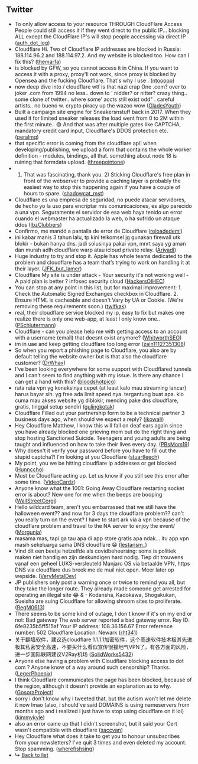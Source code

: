 ## Twitter

- To only allow access to your resource THROUGH CloudFlare Access People could still access it if they went direct to the public IP... blocking ALL except the CloudFlare IP's will stop people accessing via direct IP ([auth_dot_log](https://twitter.com/auth_dot_log/status/1517865689998143493))
- Cloudflare Hi. Two of Cloudflare IP addresses are blocked in Russia: 188.114.96.2 and 188.114.97.2. And my website is blocked too. How can I fix this? ([themarfa](https://twitter.com/themarfa/status/1517820136257949696))
- is blocked by GFW, so you cannot access it in China. If you want to access it with a proxy, proxy'll not work, since proxy is blocked by Opensea and the fucking Cloudflare. That's why I use . ([ntoooop](https://twitter.com/ntoooop/status/1517763246354169856))
- now deep dive into / cloudflare wtf is that nazi crap One .com? over to joker .com from 1994 no less.. down to ' nidder? or nitter? crazy thing.. some clone of twitter.. where some' accts still exist odd" . careful artists.. no bueno w. crypto piracy up the wazoo wow ([GladesYouth](https://twitter.com/GladesYouth/status/1517652356237770752))
- Built a campaign site engine for Sneakersnstuff back in 2017. When they used it for limited sneaker releases the load went from 0 to 2M within the first minute.. 😅 And that was after multiple gates like CAPTCHA, mandatory credit card input, Cloudflare's DDOS protection etc. ([peralmq](https://twitter.com/peralmq/status/1517540276855836672))
- that specific error is coming from the cloudflare api! when developing/publishing, we upload a form that contains the whole worker definition - modules, bindings, all that. something about node 18 is ruining that formdata upload. ([threepointone](https://twitter.com/threepointone/status/1517542751549726720))
- 1) That was fascinating, thank you. 2) Sticking Cloudflare's free plan in front of the webserver to provide a caching layer is probably the easiest way to stop this happening again if you have a couple of hours to spare. ([shadowcat_mst](https://twitter.com/shadowcat_mst/status/1517593871273889801))
- Cloudflare es una empresa de seguridad, no puede atacar servidores, de hecho yo la uso para encriptar mis comunicaciones, es algo parecido a una vpn. Seguramente el servidor de esa web haya tenido un error cuando el webmaster ha actualizado la web, o ha sufrido un ataque ddos ([IbzClubbers](https://twitter.com/IbzClubbers/status/1517514850200657926))
- Confirmo, me mandó a pantalla de error de Cloudflare ([reloadedemi](https://twitter.com/reloadedemi/status/1517504771565010945))
- ini kabar manis 3 tahun lalu, tp kini telkomsel jg gunakan firewall utk blokir - bukan hanya dns. jadi solusinya pakai vpn, mnrt saya yg aman dan murah adlh cloudflare warp atau icloud private relay. ([Ariyadi](https://twitter.com/Ariyadi/status/1517413844737740802))
- Huge industry to try and stop it. Apple has whole teams dedicated to the problem and cloudflare has a team that’s trying to work on handling it at their layer. ([JFK_but_lamer](https://twitter.com/JFK_but_lamer/status/1517255714930102273))
- Cloudflare My site is under attack - Your security it's not working well - A paid plan is better ? infosec security cloud ([HackersOIHEC](https://twitter.com/HackersOIHEC/status/1517183000097828865))
- You can stop at any point in this list, but for maximal improvement: 1. Check the Automatic Signed Exchanges checkbox in Cloudflare. 2. Ensure HTML is cacheable and doesn't Vary by UA or Cookie. (We're removing these requirements soon.) ([twifkak](https://twitter.com/twifkak/status/1517223823875006464))
- real, their cloudflare service blocked my ip, easy to fix but makes one realize there is only one web-app, at least I only know one.. ([PSchlutermann](https://twitter.com/PSchlutermann/status/1517167628220993536))
- Cloudflare - can you please help me with getting access to an account with a username (email) that doesnt exist anymore? ([WhitworthSEO](https://twitter.com/WhitworthSEO/status/1517155515129733124))
- im in uae and keep getting cloudflare too long error ([zain11127351308](https://twitter.com/zain11127351308/status/1517117239983591427))
- So when you report a phishing page to Cloudflare, you also are by default telling the website owner but is that also the cloudflare customer? ([DrWhax](https://twitter.com/DrWhax/status/1517141108244897793))
- I've been looking everywhere for some support with Cloudflared tunnels and I can't seem to find anything with my issue. Is there any chance I can get a hand with this? ([bloodshotpico](https://twitter.com/bloodshotpico/status/1517157288523354112))
- rata rata vpn yg koneksinya cepet (at least kalo mau streaming lancar) harus bayar sih. yg free ada limit speed nya. tergantung buat apa. klo cuma mau akses website yg diblokir, mending pake dns cloudflare, gratis, tinggal setup sendiri ([gulingkotak](https://twitter.com/gulingkotak/status/1517147011921096706))
- Cloudflare Filled out your partnership form to be a technical partner 3 business days ago, when should we expect a reply? ([jkowall](https://twitter.com/jkowall/status/1517166583533219840))
- Hey Cloudflare Matthew, I know this will fall on deaf ears again since you have already blocked one grieving mom but do the right thing and stop hosting Sanctioned Suicide. Teenagers and young adults are being taught and influenced on how to take their lives every day. ([PBsMom19](https://twitter.com/PBsMom19/status/1517159936236605441))
- Why doesn't it verify your password before you have to fill out the stupid captcha?! I'm looking at you Cloudflare ([stuartleech](https://twitter.com/stuartleech/status/1517172941758283776))
- My point, you we be hitting cloudflare ip addresses or get blocked ([Hunnccho](https://twitter.com/Hunnccho/status/1517094819033722881))
- Must be Cloudflare acting up. Let us know if you still see this error after some time. ([VideoCardz](https://twitter.com/VideoCardz/status/1517051119779954688))
- Anyone know what the 1001: Going Away Cloudflare restarting socket error is about? New one for me when the beeps are booping ([WallStreetCorgi](https://twitter.com/WallStreetCorgi/status/1516985848524247040))
- Hello wildcard team, aren't you embarrassed that we still have the halloween event?? and now for 3 days the cloudflare problem?? can't you really turn on the event? I have to start ark via a vpn because of the cloudflare problem and travel to the NA server to enjoy the event/ ([Morgunja](https://twitter.com/Morgunja/status/1516946384259362819))
- masama mas, tapi ga tau apa di app store gratis apa ndak... itu app vpn masih sekeluarga sama DNS cloudflare 😁 ([lestarism_](https://twitter.com/lestarism_/status/1516885761194627072))
- Vind dit een beetje hetzelfde als covidbeheersing: soms is politiek maken niet handig en zijn deskundigen hard nodig. Tiep dit trouwens vanaf een geheel LUKS-versleuteld Manjaro OS via betaalde VPN, https DNS via cloudflare dus breek me de muil niet open. Meer later op wepside. ([VeryMetalDev](https://twitter.com/VeryMetalDev/status/1516794156458332163))
- JP publishers only post a warning once or twice to remind you all, but they take the longer route. They already made someone get arrested for operating an illegal site 😂 & - Kodansha, Kadokawa, Shogakukan, Sueisha are suing Cloudflare for allowing shroom sites to proliferate. ([RegM0613](https://twitter.com/RegM0613/status/1516805544665051142))
- There seems to be some kind of outage, I don't know if it's on my end or not: Bad gateway The web server reported a bad gateway error. Ray ID: 6fe8235b5ff515af Your IP address: 108.36.156.67 Error reference number: 502 Cloudflare Location: Newark ([rht341](https://twitter.com/rht341/status/1516503485705076736))
- 关于翻墙软件，建议选cloudflare 1.1.1.1加密软件，这个高速软件技术极其先进 极其私密安全高速，不要买什么看似宣传很接地气VPN了，有各方面的风险，进一步国际联网建议V2Ray机场 ([SolidWorks5432](https://twitter.com/SolidWorks5432/status/1516418424007757831))
- Anyone else having a problem with Cloudflare blocking access to dot com ? Anyone know of a way around such censorship? Thanks. ([LegerPhoenix](https://twitter.com/LegerPhoenix/status/1516583044274130951))
- I think Cloudflare communicates the page has been blocked, because of the region, although it doesn't provide an explanation as to why. ([GosoraProject](https://twitter.com/GosoraProject/status/1516543204799131648))
- sorry i don't know why i tweeted that, but the autism won't let me delete it now lmao (also, i should've said DOMAINS is using nameservers from months ago and i realized i just have to stop using cloudflare on it lol) ([kimmykyle](https://twitter.com/kimmykyle/status/1516466604028084230))
- also an error came up that I didn't screenshot, but it said your Cert wasn't compatible with cloudflare ([saccvan](https://twitter.com/saccvan/status/1516636530265231361))
- Hey Cloudflare what does it take to get you to honour unsubscribes from your newsletters? I've quit 3 times and even deleted my account. Stop spamming. ([wherefishsing](https://twitter.com/wherefishsing/status/1516571948603817984))
- ↳ [Back to list](../people/)
